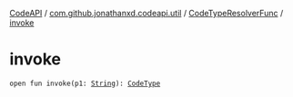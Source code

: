 [CodeAPI](../../index.md) / [com.github.jonathanxd.codeapi.util](../index.md) / [CodeTypeResolverFunc](index.md) / [invoke](.)

# invoke

`open fun invoke(p1: `[`String`](https://kotlinlang.org/api/latest/jvm/stdlib/kotlin/-string/index.html)`): `[`CodeType`](../../com.github.jonathanxd.codeapi.type/-code-type/index.md)
